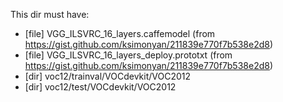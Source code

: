 This dir must have:
 - [file] VGG_ILSVRC_16_layers.caffemodel (from https://gist.github.com/ksimonyan/211839e770f7b538e2d8)
 - [file] VGG_ILSVRC_16_layers_deploy.prototxt (from https://gist.github.com/ksimonyan/211839e770f7b538e2d8)
 - [dir] voc12/trainval/VOCdevkit/VOC2012
 - [dir] voc12/test/VOCdevkit/VOC2012
